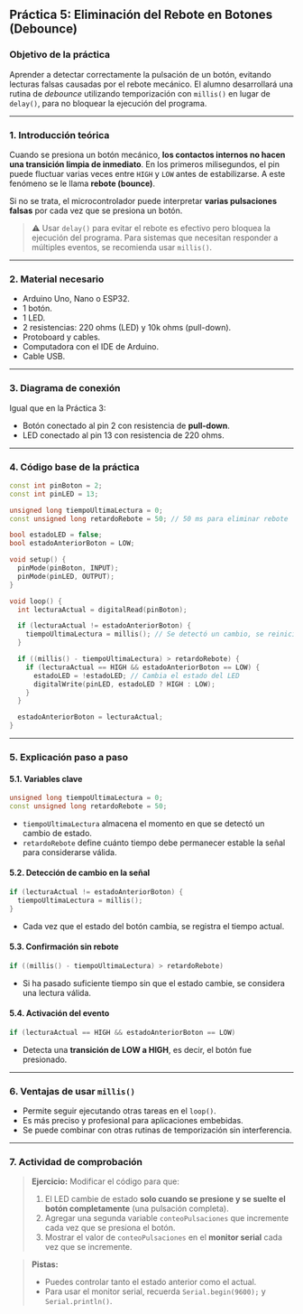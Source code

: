## **Práctica 5: Eliminación del Rebote en Botones (Debounce)**

### **Objetivo de la práctica**

Aprender a detectar correctamente la pulsación de un botón, evitando lecturas falsas causadas por el rebote mecánico. El alumno desarrollará una rutina de *debounce* utilizando temporización con `millis()` en lugar de `delay()`, para no bloquear la ejecución del programa.

---

### **1. Introducción teórica**

Cuando se presiona un botón mecánico, **los contactos internos no hacen una transición limpia de inmediato**. En los primeros milisegundos, el pin puede fluctuar varias veces entre `HIGH` y `LOW` antes de estabilizarse. A este fenómeno se le llama **rebote (bounce)**.

Si no se trata, el microcontrolador puede interpretar **varias pulsaciones falsas** por cada vez que se presiona un botón.

> ⚠️ Usar `delay()` para evitar el rebote es efectivo pero bloquea la ejecución del programa. Para sistemas que necesitan responder a múltiples eventos, se recomienda usar `millis()`.

---

### **2. Material necesario**

* Arduino Uno, Nano o ESP32.
* 1 botón.
* 1 LED.
* 2 resistencias: 220 ohms (LED) y 10k ohms (pull-down).
* Protoboard y cables.
* Computadora con el IDE de Arduino.
* Cable USB.

---

### **3. Diagrama de conexión**

Igual que en la Práctica 3:

* Botón conectado al pin 2 con resistencia de **pull-down**.
* LED conectado al pin 13 con resistencia de 220 ohms.

---

### **4. Código base de la práctica**

```cpp
const int pinBoton = 2;
const int pinLED = 13;

unsigned long tiempoUltimaLectura = 0;
const unsigned long retardoRebote = 50; // 50 ms para eliminar rebote

bool estadoLED = false;
bool estadoAnteriorBoton = LOW;

void setup() {
  pinMode(pinBoton, INPUT);
  pinMode(pinLED, OUTPUT);
}

void loop() {
  int lecturaActual = digitalRead(pinBoton);

  if (lecturaActual != estadoAnteriorBoton) {
    tiempoUltimaLectura = millis(); // Se detectó un cambio, se reinicia el temporizador
  }

  if ((millis() - tiempoUltimaLectura) > retardoRebote) {
    if (lecturaActual == HIGH && estadoAnteriorBoton == LOW) {
      estadoLED = !estadoLED; // Cambia el estado del LED
      digitalWrite(pinLED, estadoLED ? HIGH : LOW);
    }
  }

  estadoAnteriorBoton = lecturaActual;
}
```

---

### **5. Explicación paso a paso**

#### **5.1. Variables clave**

```cpp
unsigned long tiempoUltimaLectura = 0;
const unsigned long retardoRebote = 50;
```

* `tiempoUltimaLectura` almacena el momento en que se detectó un cambio de estado.
* `retardoRebote` define cuánto tiempo debe permanecer estable la señal para considerarse válida.

#### **5.2. Detección de cambio en la señal**

```cpp
if (lecturaActual != estadoAnteriorBoton) {
  tiempoUltimaLectura = millis();
}
```

* Cada vez que el estado del botón cambia, se registra el tiempo actual.

#### **5.3. Confirmación sin rebote**

```cpp
if ((millis() - tiempoUltimaLectura) > retardoRebote)
```

* Si ha pasado suficiente tiempo sin que el estado cambie, se considera una lectura válida.

#### **5.4. Activación del evento**

```cpp
if (lecturaActual == HIGH && estadoAnteriorBoton == LOW)
```

* Detecta una **transición de LOW a HIGH**, es decir, el botón fue presionado.

---

### **6. Ventajas de usar `millis()`**

* Permite seguir ejecutando otras tareas en el `loop()`.
* Es más preciso y profesional para aplicaciones embebidas.
* Se puede combinar con otras rutinas de temporización sin interferencia.

---

### **7. Actividad de comprobación**

> **Ejercicio:** Modificar el código para que:
>
> 1. El LED cambie de estado **solo cuando se presione y se suelte el botón completamente** (una pulsación completa).
> 2. Agregar una segunda variable `conteoPulsaciones` que incremente cada vez que se presiona el botón.
> 3. Mostrar el valor de `conteoPulsaciones` en el **monitor serial** cada vez que se incremente.

> **Pistas:**
>
> * Puedes controlar tanto el estado anterior como el actual.
> * Para usar el monitor serial, recuerda `Serial.begin(9600);` y `Serial.println()`.

